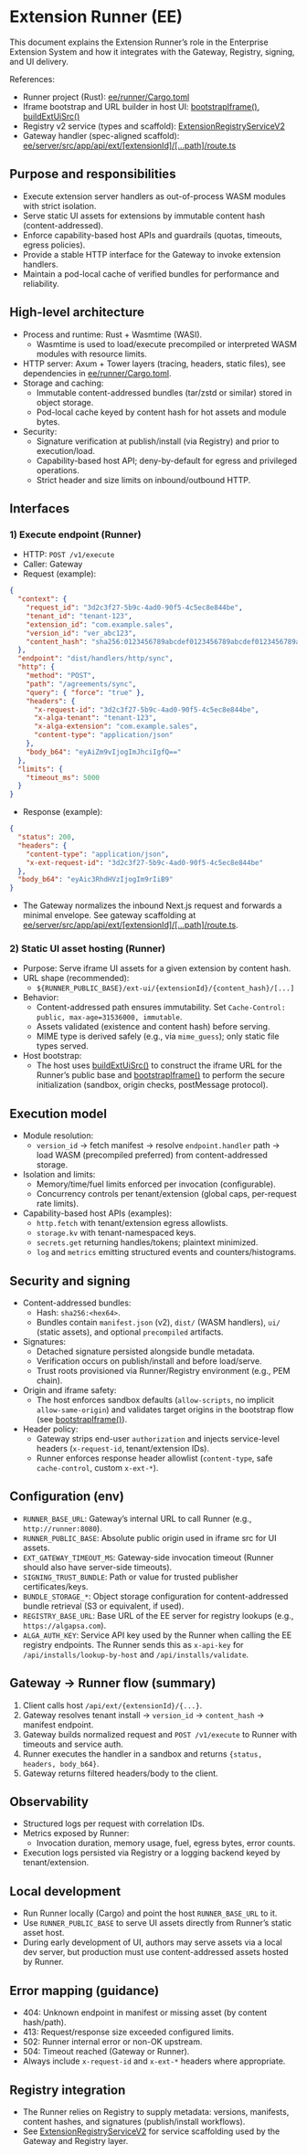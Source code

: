 # Extension Runner (EE)

This document explains the Extension Runner’s role in the Enterprise Extension System and how it integrates with the Gateway, Registry, signing, and UI delivery.

References:
- Runner project (Rust): [ee/runner/Cargo.toml](ee/runner/Cargo.toml)
- Iframe bootstrap and URL builder in host UI: [bootstrapIframe()](ee/server/src/lib/extensions/ui/iframeBridge.ts:45), [buildExtUiSrc()](ee/server/src/lib/extensions/ui/iframeBridge.ts:38)
- Registry v2 service (types and scaffold): [ExtensionRegistryServiceV2](ee/server/src/lib/extensions/registry-v2.ts:48)
- Gateway handler (spec-aligned scaffold): [ee/server/src/app/api/ext/[extensionId]/[...path]/route.ts](ee/server/src/app/api/ext/%5BextensionId%5D/%5B...path%5D/route.ts)

## Purpose and responsibilities

- Execute extension server handlers as out-of-process WASM modules with strict isolation.
- Serve static UI assets for extensions by immutable content hash (content-addressed).
- Enforce capability-based host APIs and guardrails (quotas, timeouts, egress policies).
- Provide a stable HTTP interface for the Gateway to invoke extension handlers.
- Maintain a pod-local cache of verified bundles for performance and reliability.

## High-level architecture

- Process and runtime: Rust + Wasmtime (WASI).
  - Wasmtime is used to load/execute precompiled or interpreted WASM modules with resource limits.
- HTTP server: Axum + Tower layers (tracing, headers, static files), see dependencies in [ee/runner/Cargo.toml](ee/runner/Cargo.toml).
- Storage and caching:
  - Immutable content-addressed bundles (tar/zstd or similar) stored in object storage.
  - Pod-local cache keyed by content hash for hot assets and module bytes.
- Security:
  - Signature verification at publish/install (via Registry) and prior to execution/load.
  - Capability-based host API; deny-by-default for egress and privileged operations.
  - Strict header and size limits on inbound/outbound HTTP.

## Interfaces

### 1) Execute endpoint (Runner)

- HTTP: `POST /v1/execute`
- Caller: Gateway
- Request (example):
```json
{
  "context": {
    "request_id": "3d2c3f27-5b9c-4ad0-90f5-4c5ec8e844be",
    "tenant_id": "tenant-123",
    "extension_id": "com.example.sales",
    "version_id": "ver_abc123",
    "content_hash": "sha256:0123456789abcdef0123456789abcdef0123456789abcdef0123456789abcd"
  },
  "endpoint": "dist/handlers/http/sync",
  "http": {
    "method": "POST",
    "path": "/agreements/sync",
    "query": { "force": "true" },
    "headers": {
      "x-request-id": "3d2c3f27-5b9c-4ad0-90f5-4c5ec8e844be",
      "x-alga-tenant": "tenant-123",
      "x-alga-extension": "com.example.sales",
      "content-type": "application/json"
    },
    "body_b64": "eyAiZm9vIjogImJhciIgfQ=="
  },
  "limits": {
    "timeout_ms": 5000
  }
}
```
- Response (example):
```json
{
  "status": 200,
  "headers": {
    "content-type": "application/json",
    "x-ext-request-id": "3d2c3f27-5b9c-4ad0-90f5-4c5ec8e844be"
  },
  "body_b64": "eyAic3RhdHVzIjogIm9rIiB9"
}
```
- The Gateway normalizes the inbound Next.js request and forwards a minimal envelope. See gateway scaffolding at [ee/server/src/app/api/ext/[extensionId]/[...path]/route.ts](ee/server/src/app/api/ext/%5BextensionId%5D/%5B...path%5D/route.ts).

### 2) Static UI asset hosting (Runner)

- Purpose: Serve iframe UI assets for a given extension by content hash.
- URL shape (recommended):
  - `${RUNNER_PUBLIC_BASE}/ext-ui/{extensionId}/{content_hash}/[...]`
- Behavior:
  - Content-addressed path ensures immutability. Set `Cache-Control: public, max-age=31536000, immutable`.
  - Assets validated (existence and content hash) before serving.
  - MIME type is derived safely (e.g., via `mime_guess`); only static file types served.
- Host bootstrap:
  - The host uses [buildExtUiSrc()](ee/server/src/lib/extensions/ui/iframeBridge.ts:38) to construct the iframe URL for the Runner’s public base and [bootstrapIframe()](ee/server/src/lib/extensions/ui/iframeBridge.ts:45) to perform the secure initialization (sandbox, origin checks, postMessage protocol).

## Execution model

- Module resolution:
  - `version_id` → fetch manifest → resolve `endpoint.handler` path → load WASM (precompiled preferred) from content-addressed storage.
- Isolation and limits:
  - Memory/time/fuel limits enforced per invocation (configurable).
  - Concurrency controls per tenant/extension (global caps, per-request rate limits).
- Capability-based host APIs (examples):
  - `http.fetch` with tenant/extension egress allowlists.
  - `storage.kv` with tenant-namespaced keys.
  - `secrets.get` returning handles/tokens; plaintext minimized.
  - `log` and `metrics` emitting structured events and counters/histograms.

## Security and signing

- Content-addressed bundles:
  - Hash: `sha256:<hex64>`.
  - Bundles contain `manifest.json` (v2), `dist/` (WASM handlers), `ui/` (static assets), and optional `precompiled` artifacts.
- Signatures:
  - Detached signature persisted alongside bundle metadata.
  - Verification occurs on publish/install and before load/serve.
  - Trust roots provisioned via Runner/Registry environment (e.g., PEM chain).
- Origin and iframe safety:
  - The host enforces sandbox defaults (`allow-scripts`, no implicit `allow-same-origin`) and validates target origins in the bootstrap flow (see [bootstrapIframe()](ee/server/src/lib/extensions/ui/iframeBridge.ts:45)).
- Header policy:
  - Gateway strips end-user `authorization` and injects service-level headers (`x-request-id`, tenant/extension IDs).
  - Runner enforces response header allowlist (`content-type`, safe `cache-control`, custom `x-ext-*`).

## Configuration (env)

- `RUNNER_BASE_URL`: Gateway’s internal URL to call Runner (e.g., `http://runner:8080`).
- `RUNNER_PUBLIC_BASE`: Absolute public origin used in iframe src for UI assets.
- `EXT_GATEWAY_TIMEOUT_MS`: Gateway-side invocation timeout (Runner should also have server-side timeouts).
- `SIGNING_TRUST_BUNDLE`: Path or value for trusted publisher certificates/keys.
- `BUNDLE_STORAGE_*`: Object storage configuration for content-addressed bundle retrieval (S3 or equivalent, if used).
- `REGISTRY_BASE_URL`: Base URL of the EE server for registry lookups (e.g., `https://algapsa.com`).
- `ALGA_AUTH_KEY`: Service API key used by the Runner when calling the EE registry endpoints. The Runner sends this as `x-api-key` for `/api/installs/lookup-by-host` and `/api/installs/validate`.

## Gateway → Runner flow (summary)

1. Client calls host `/api/ext/{extensionId}/{...}`.
2. Gateway resolves tenant install → `version_id` → `content_hash` → manifest endpoint.
3. Gateway builds normalized request and `POST /v1/execute` to Runner with timeouts and service auth.
4. Runner executes the handler in a sandbox and returns `{status, headers, body_b64}`.
5. Gateway returns filtered headers/body to the client.

## Observability

- Structured logs per request with correlation IDs.
- Metrics exposed by Runner:
  - Invocation duration, memory usage, fuel, egress bytes, error counts.
- Execution logs persisted via Registry or a logging backend keyed by tenant/extension.

## Local development

- Run Runner locally (Cargo) and point the host `RUNNER_BASE_URL` to it.
- Use `RUNNER_PUBLIC_BASE` to serve UI assets directly from Runner’s static asset host.
- During early development of UI, authors may serve assets via a local dev server, but production must use content-addressed assets hosted by Runner.

## Error mapping (guidance)

- 404: Unknown endpoint in manifest or missing asset (by content hash/path).
- 413: Request/response size exceeded configured limits.
- 502: Runner internal error or non-OK upstream.
- 504: Timeout reached (Gateway or Runner).
- Always include `x-request-id` and `x-ext-*` headers where appropriate.

## Registry integration

- The Runner relies on Registry to supply metadata: versions, manifests, content hashes, and signatures (publish/install workflows).
- See [ExtensionRegistryServiceV2](ee/server/src/lib/extensions/registry-v2.ts:48) for service scaffolding used by the Gateway and Registry layer.
